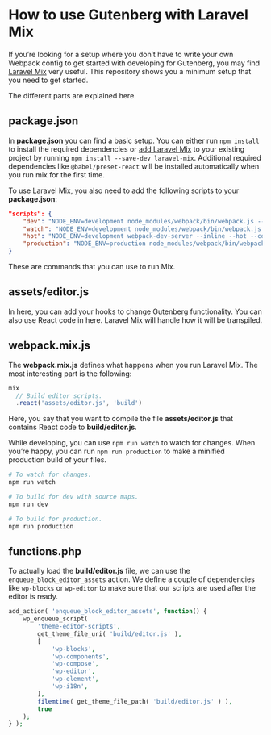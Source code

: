# How to use Gutenberg with Laravel Mix

If you’re looking for a setup where you don’t have to write your own Webpack config to get started with developing for Gutenberg, you may find [Laravel Mix](https://laravel-mix.com/) very useful. This repository shows you a minimum setup that you need to get started.

The different parts are explained here.

## package.json

In **package.json** you can find a basic setup. You can either run `npm install` to install the required dependencies or [add Laravel Mix](https://laravel-mix.com/docs/4.1/installation) to your existing project by running `npm install --save-dev laravel-mix`. Additional required dependencies like `@babel/preset-react` will be installed automatically when you run mix for the first time.

To use Laravel Mix, you also need to add the following scripts to your **package.json**:

```json
"scripts": {
    "dev": "NODE_ENV=development node_modules/webpack/bin/webpack.js --progress --hide-modules --config=node_modules/laravel-mix/setup/webpack.config.js",
    "watch": "NODE_ENV=development node_modules/webpack/bin/webpack.js --watch --progress --hide-modules --config=node_modules/laravel-mix/setup/webpack.config.js",
    "hot": "NODE_ENV=development webpack-dev-server --inline --hot --config=node_modules/laravel-mix/setup/webpack.config.js",
    "production": "NODE_ENV=production node_modules/webpack/bin/webpack.js --progress --hide-modules --config=node_modules/laravel-mix/setup/webpack.config.js"
}
```

These are commands that you can use to run Mix.

## assets/editor.js

In here, you can add your hooks to change Gutenberg functionality. You can also use React code in here. Laravel Mix will handle how it will be transpiled.

## webpack.mix.js

The **webpack.mix.js** defines what happens when you run Laravel Mix. The most interesting part is the following:

```js
mix
  // Build editor scripts.
  .react('assets/editor.js', 'build')
```

Here, you say that you want to compile the file **assets/editor.js** that contains React code to **build/editor.js**.

While developing, you can use `npm run watch` to watch for changes. When you’re happy, you can run `npm run production` to make a minified production build of your files.

```bash
# To watch for changes.
npm run watch

# To build for dev with source maps.
npm run dev

# To build for production.
npm run production
```

## functions.php

To actually load the **build/editor.js** file, we can use the `enqueue_block_editor_assets` action. We define a couple of dependencies like `wp-blocks` or `wp-editor` to make sure that our scripts are used after the editor is ready.

```php
add_action( 'enqueue_block_editor_assets', function() {
    wp_enqueue_script(
        'theme-editor-scripts',
        get_theme_file_uri( 'build/editor.js' ),
        [
            'wp-blocks',
            'wp-components',
            'wp-compose',
            'wp-editor',
            'wp-element',
            'wp-i18n',
        ],
        filemtime( get_theme_file_path( 'build/editor.js' ) ),
        true
    );
} );
```
